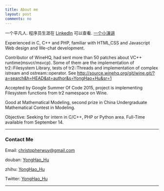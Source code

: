 ```yaml
---
title: About me
layout: post
comments: no
---
```


一个平凡人.
程序员生涯在 [LinkedIn](https://www.linkedin.com/in/yonghaohu) 可以查看.
[一个小演讲](https://www.youtube.com/watch?v=If8FjTkb06M&t=407s)

Experienced in C, C++ and PHP, familiar with  HTML,CSS and Javascript Web design and We-chat development.

Contributor of WineHQ, had sent more than 50 patches about VC++ runtime(msvcr/msvcp). Some of them are the implementation of tr2::Filesystem Library, tests of tr2::Threads and implementation of complex istream and ostream::operator. See  http://source.winehq.org/git/wine.git/?a=search&h=HEAD&st=author&s=YongHao+Hu&sr=1

Accepted by Google Summer Of Code 2015, project is implementing Filesystem functions from tr2 namespace on Wine.

Good at Mathematical Modeling, second prize in China Undergraduate Mathematical Contest in Modeling.

Objective: Seeking for intern in C/C++, PHP or Python area. Full-Time available from September 14.

----

### Contact Me        

Email:   [christopherwuy@gmail.com](mailto:christopherwuy@gmail.com) 

douban: [YongHao_Hu](https://www.douban.com/people/56688445/)

zhihu: [YongHao_Hu](https://www.zhihu.com/people/hu-yong-hao-49)

Twitter: [YongHao_Hu](http://twitter.com/YongHao_Hu)

----

